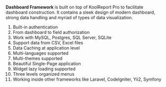 __Dashboard Framework__ is built on top of KoolReport Pro to facilitate dashboard construction. It contains a sleek design of modern dashboard, strong data handling and myriad of types of data visualization.

1. Built-in authentication
2. From dashboard to field authorization
3. Work with MySQL, Postgres, SQL Server, SQLite
4. Support data from CSV, Excel files
5. Data Caching at application level
6. Multi-languages supported
7. Multi-themes supported
8. Beautiful Single-Page application
9. Widget lazy loading supported
10. Three levels organized menus
11. Working inside other frameworks like Laravel, CodeIgniter, Yii2, Symfony